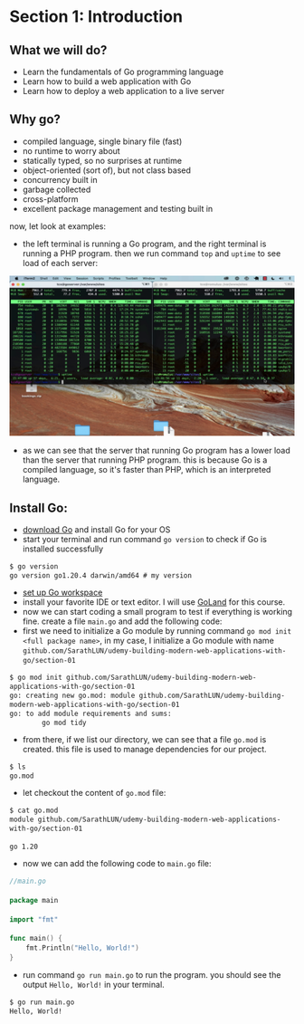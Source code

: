 
# Section 1: Introduction

## What we will do?

- Learn the fundamentals of Go programming language
- Learn how to build a web application with Go
- Learn how to deploy a web application to a live server

## Why go?

- compiled language, single binary file (fast)
- no runtime to worry about
- statically typed, so no surprises at runtime
- object-oriented (sort of), but not class based
- concurrency built in
- garbage collected
- cross-platform
- excellent package management and testing built in

now, let look at examples:

- the left terminal is running a Go program, and the right terminal is running a PHP program. then we run command `top`
  and `uptime` to see load of each server:

![load](./img/section-01-001.png)

- as we can see that the server that running Go program has a lower load than the server that running PHP program. this
  is because Go is a compiled language, so it's faster than PHP, which is an interpreted language.

## Install Go:

- [download Go](https://go.dev/dl/) and install Go for your OS
- start your terminal and run command `go version` to check if Go is installed successfully

```shell
$ go version
go version go1.20.4 darwin/amd64 # my version

```

- [set up Go workspace](https://golang.org/doc/code.html#Workspaces)
- install your favorite IDE or text editor. I will use [GoLand](https://www.jetbrains.com/go/) for this course.
- now we can start coding a small program to test if everything is working fine. create a file `main.go` and add the
  following code:
- first we need to initialize a Go module by running command `go mod init <full package name>`, in my case, I initialize
  a Go module with name `github.com/SarathLUN/udemy-building-modern-web-applications-with-go/section-01`

```shell
$ go mod init github.com/SarathLUN/udemy-building-modern-web-applications-with-go/section-01
go: creating new go.mod: module github.com/SarathLUN/udemy-building-modern-web-applications-with-go/section-01
go: to add module requirements and sums:
        go mod tidy

```

- from there, if we list our directory, we can see that a file `go.mod` is created. this file is used to manage
  dependencies for our project.

```shell
$ ls
go.mod

```

- let checkout the content of `go.mod` file:

```shell
$ cat go.mod
module github.com/SarathLUN/udemy-building-modern-web-applications-with-go/section-01

go 1.20

```

- now we can add the following code to `main.go` file:

```go
//main.go

package main

import "fmt"

func main() {
	fmt.Println("Hello, World!")
}

```

- run command `go run main.go` to run the program. you should see the output `Hello, World!` in your terminal.

```shell
$ go run main.go
Hello, World!

```
